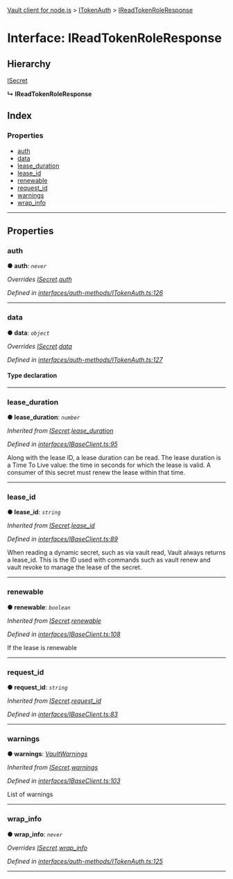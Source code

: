 [Vault client for node.js](../README.md) > [ITokenAuth](../modules/itokenauth.md) > [IReadTokenRoleResponse](../interfaces/itokenauth.ireadtokenroleresponse.md)

# Interface: IReadTokenRoleResponse

## Hierarchy

 [ISecret](isecret.md)

**↳ IReadTokenRoleResponse**

## Index

### Properties

* [auth](itokenauth.ireadtokenroleresponse.md#auth)
* [data](itokenauth.ireadtokenroleresponse.md#data)
* [lease_duration](itokenauth.ireadtokenroleresponse.md#lease_duration)
* [lease_id](itokenauth.ireadtokenroleresponse.md#lease_id)
* [renewable](itokenauth.ireadtokenroleresponse.md#renewable)
* [request_id](itokenauth.ireadtokenroleresponse.md#request_id)
* [warnings](itokenauth.ireadtokenroleresponse.md#warnings)
* [wrap_info](itokenauth.ireadtokenroleresponse.md#wrap_info)

---

## Properties

<a id="auth"></a>

###  auth

**● auth**: *`never`*

*Overrides [ISecret](isecret.md).[auth](isecret.md#auth)*

*Defined in [interfaces/auth-methods/ITokenAuth.ts:126](https://github.com/theogravity/vault-tacular/blob/560d138/src/interfaces/auth-methods/ITokenAuth.ts#L126)*

___
<a id="data"></a>

###  data

**● data**: *`object`*

*Overrides [ISecret](isecret.md).[data](isecret.md#data)*

*Defined in [interfaces/auth-methods/ITokenAuth.ts:127](https://github.com/theogravity/vault-tacular/blob/560d138/src/interfaces/auth-methods/ITokenAuth.ts#L127)*

#### Type declaration

___
<a id="lease_duration"></a>

###  lease_duration

**● lease_duration**: *`number`*

*Inherited from [ISecret](isecret.md).[lease_duration](isecret.md#lease_duration)*

*Defined in [interfaces/IBaseClient.ts:95](https://github.com/theogravity/vault-tacular/blob/560d138/src/interfaces/IBaseClient.ts#L95)*

Along with the lease ID, a lease duration can be read. The lease duration is a Time To Live value: the time in seconds for which the lease is valid. A consumer of this secret must renew the lease within that time.

___
<a id="lease_id"></a>

###  lease_id

**● lease_id**: *`string`*

*Inherited from [ISecret](isecret.md).[lease_id](isecret.md#lease_id)*

*Defined in [interfaces/IBaseClient.ts:89](https://github.com/theogravity/vault-tacular/blob/560d138/src/interfaces/IBaseClient.ts#L89)*

When reading a dynamic secret, such as via vault read, Vault always returns a lease\_id. This is the ID used with commands such as vault renew and vault revoke to manage the lease of the secret.

___
<a id="renewable"></a>

###  renewable

**● renewable**: *`boolean`*

*Inherited from [ISecret](isecret.md).[renewable](isecret.md#renewable)*

*Defined in [interfaces/IBaseClient.ts:108](https://github.com/theogravity/vault-tacular/blob/560d138/src/interfaces/IBaseClient.ts#L108)*

If the lease is renewable

___
<a id="request_id"></a>

###  request_id

**● request_id**: *`string`*

*Inherited from [ISecret](isecret.md).[request_id](isecret.md#request_id)*

*Defined in [interfaces/IBaseClient.ts:83](https://github.com/theogravity/vault-tacular/blob/560d138/src/interfaces/IBaseClient.ts#L83)*

___
<a id="warnings"></a>

###  warnings

**● warnings**: *[VaultWarnings](../#vaultwarnings)*

*Inherited from [ISecret](isecret.md).[warnings](isecret.md#warnings)*

*Defined in [interfaces/IBaseClient.ts:103](https://github.com/theogravity/vault-tacular/blob/560d138/src/interfaces/IBaseClient.ts#L103)*

List of warnings

___
<a id="wrap_info"></a>

###  wrap_info

**● wrap_info**: *`never`*

*Overrides [ISecret](isecret.md).[wrap_info](isecret.md#wrap_info)*

*Defined in [interfaces/auth-methods/ITokenAuth.ts:125](https://github.com/theogravity/vault-tacular/blob/560d138/src/interfaces/auth-methods/ITokenAuth.ts#L125)*

___

